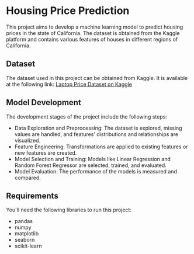 # Housing Price Prediction

This project aims to develop a machine learning model to predict housing prices in the state of California. The dataset is obtained from the Kaggle platform and contains various features of houses in different regions of California.

## Dataset

The dataset used in this project can be obtained from Kaggle. It is available at the following link: [Laptop Price Dataset on Kaggle](https://www.kaggle.com/datasets/camnugent/california-housing-prices)

## Model Development

The development stages of the project include the following steps:

- Data Exploration and Preprocessing: The dataset is explored, missing values are handled, and features' distributions and relationships are visualized.
- Feature Engineering: Transformations are applied to existing features or new features are created.
- Model Selection and Training: Models like Linear Regression and Random Forest Regressor are selected, trained, and evaluated.
- Model Evaluation: The performance of the models is measured and compared.

## Requirements

You'll need the following libraries to run this project:

- pandas
- numpy
- matplotlib
- seaborn
- scikit-learn